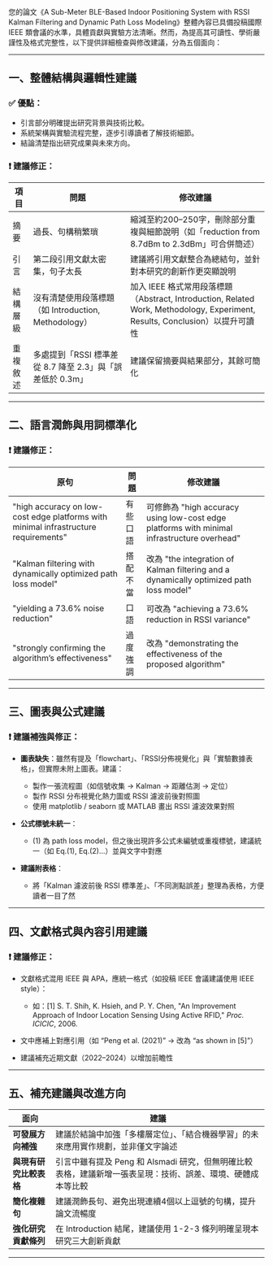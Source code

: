 您的論文《A Sub-Meter BLE-Based Indoor Positioning System with RSSI Kalman Filtering and Dynamic Path Loss Modeling》整體內容已具備投稿國際 IEEE 類會議的水準，具體貢獻與實驗方法清晰。然而，為提高其可讀性、學術嚴謹性及格式完整性，以下提供詳細檢查與修改建議，分為五個面向：

---

## 一、**整體結構與邏輯性建議**

### ✅ 優點：

* 引言部分明確提出研究背景與技術比較。
* 系統架構與實驗流程完整，逐步引導讀者了解技術細節。
* 結論清楚指出研究成果與未來方向。

### ❗ 建議修正：

| 項目   | 問題                                      | 修改建議                                                                                                       |
| ---- | --------------------------------------- | ---------------------------------------------------------------------------------------------------------- |
| 摘要   | 過長、句構稍繁瑣                                | 縮減至約200–250字，刪除部分重複與細節說明（如「reduction from 8.7dBm to 2.3dBm」可合併簡述）                                          |
| 引言   | 第二段引用文獻太密集，句子太長                         | 建議將引用文獻整合為總結句，並針對本研究的創新作更突顯說明                                                                              |
| 結構層級 | 沒有清楚使用段落標題（如 Introduction, Methodology） | 加入 IEEE 格式常用段落標題（Abstract, Introduction, Related Work, Methodology, Experiment, Results, Conclusion）以提升可讀性 |
| 重複敘述 | 多處提到「RSSI 標準差從 8.7 降至 2.3」與「誤差低於 0.3m」  | 建議保留摘要與結果部分，其餘可簡化                                                                                          |

---

## 二、**語言潤飾與用詞標準化**

### ❗ 建議修正：

| 原句                                                                                  | 問題   | 修改建議                                                                                    |
| ----------------------------------------------------------------------------------- | ---- | --------------------------------------------------------------------------------------- |
| "high accuracy on low-cost edge platforms with minimal infrastructure requirements" | 有些口語 | 可修飾為 "high accuracy using low-cost edge platforms with minimal infrastructure overhead" |
| "Kalman filtering with dynamically optimized path loss model"                       | 搭配不當 | 改為 "the integration of Kalman filtering and a dynamically optimized path loss model"    |
| "yielding a 73.6% noise reduction"                                                  | 口語   | 可改為 "achieving a 73.6% reduction in RSSI variance"                                      |
| "strongly confirming the algorithm’s effectiveness"                                 | 過度強調 | 改為 "demonstrating the effectiveness of the proposed algorithm"                          |

---

## 三、**圖表與公式建議**

### ❗ 建議補強與修正：

* **圖表缺失**：雖然有提及「flowchart」、「RSSI分佈視覺化」與「實驗數據表格」，但實際未附上圖表。建議：

  * 製作一張流程圖（如信號收集 → Kalman → 距離估測 → 定位）
  * 製作 RSSI 分布視覺化熱力圖或 RSSI 濾波前後對照圖
  * 使用 matplotlib / seaborn 或 MATLAB 畫出 RSSI 濾波效果對照
* **公式標號未統一**：

  * (1) 為 path loss model，但之後出現許多公式未編號或重複標號，建議統一（如 Eq.(1), Eq.(2)...）並與文字中對應
* **建議附表格**：

  * 將「Kalman 濾波前後 RSSI 標準差」、「不同測點誤差」整理為表格，方便讀者一目了然

---

## 四、**文獻格式與內容引用建議**

### ❗ 建議修正：

* 文獻格式混用 IEEE 與 APA，應統一格式（如投稿 IEEE 會議建議使用 IEEE style）：

  * 如：\[1] S. T. Shih, K. Hsieh, and P. Y. Chen, "An Improvement Approach of Indoor Location Sensing Using Active RFID," *Proc. ICICIC*, 2006.
* 文中應補上對應引用（如 “Peng et al. (2021)” → 改為 “as shown in \[5]”）
* 建議補充近期文獻（2022–2024）以增加前瞻性

---

## 五、**補充建議與改進方向**

| 面向            | 建議                                                            |
| ------------- | ------------------------------------------------------------- |
| **可發展方向補強**   | 建議於結論中加強「多樓層定位」、「結合機器學習」的未來應用實作規劃，並非僅文字論述                     |
| **與現有研究比較表格** | 引言中雖有提及 Peng 和 Alsmadi 研究，但無明確比較表格，建議新增一張表呈現：技術、誤差、環境、硬體成本等比較 |
| **簡化複雜句**     | 建議潤飾長句、避免出現連續4個以上逗號的句構，提升論文流暢度                                |
| **強化研究貢獻條列**  | 在 Introduction 結尾，建議使用 1-2-3 條列明確呈現本研究三大創新貢獻                  |

---

